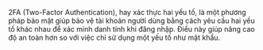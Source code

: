 2FA (Two-Factor Authentication), hay xác thực hai yếu tố, là một phương pháp bảo mật giúp bảo vệ tài khoản người dùng bằng cách yêu cầu hai yếu tố khác nhau để xác minh danh tính khi đăng nhập. Điều này giúp nâng cao độ an toàn hơn so với việc chỉ sử dụng một yếu tố như mật khẩu.
